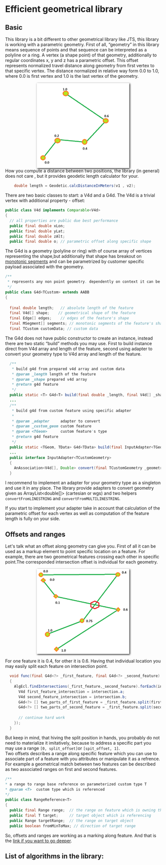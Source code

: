 # Efficient geometrical library
## Basic
This library is a bit different to other geometrical library like JTS, this library  is working with a parametric geometry. 
First of all, “geometry” in this library means sequence of points and that sequence can be interpreted as a polyline or 
a ring.  A vertex (a shape point) of that geometry, additionally to regular coordinates x, y and z has a parametric offset. 
This offset represents normalized travel distance along geometry from first vertex to that specific vertex. 
The distance normalized in relative way form 0.0 to 1.0, where 0.0 is first vertex and 1.0 is the last vertex of the geometry.

<img src="images/readme/001.png" alt="parametric geometry example" style="width:300px;height:auto;display:block;margin-left:auto;margin-right:auto;box-shadow:2px 2px 5px;"/>
How you compute a distance between two positions, the library (in general) does not care , but it provides geodetic length calculator for your.

```java
    double length = Geodetic.calcDistanceInMeters(v1 , v2);
```

There are two basic classes to start: a V4d and a G4d. The V4d is a trivial vertex with additional property - offset:  
````java
public class V4d implements Comparable<V4d>
{
  // all properties are public due best performance
  public final double xLon;
  public final double yLat;
  public final double zAlt;
  public final double o; // parametric offset along specific shape
````
The G4d is a geometry (polyline or ring) with of course array of vertices representing the shape,but additionally that 
shape has breakout on [monotonic segments](docs/msegment.md) and can be parametrized by customer specific payload 
associated with the geometry.
```java
/**
 * represents any non point geometry. dependently on context it can be a poly-line or interior/exterior ring of a polygon
 */
public class G4d<TCustom> extends AABB
{

  final double length;   // absolute length of the feature
  final V4d[] shape;    // geometrical shape of the feature
  final Edge[] edges;    // edges of the feature's shape
  final MSegment[] segments; // monotonic segments of the feature's shape
  final TCustom customData; // custom data
```

The G4d does not have public constructor to create an instance, instead there are two static “build” methods you may use. 
First to build instance direct from V4d array and length of the feature, second using adapter to convert your geometry type 
to V4d array and length of the feature. 
```java 
  /**
   * build g4d from prepared v4d array and custom data
   * @param _length length of the feature
   * @param _shape prepared v4d array
   * @return g4d feature
   */
  public static <T> G4d<T> build(final double _length, final V4d[] _shape, final T _custom_data)
  ...
  /**
   * build g4d from custom feature using specific adapter
   *
   * @param _adapter     adapter to convert
   * @param _custom_geom custom feature
   * @param <TGeom>      custom feature's type
   * @return g4d feature
   */
  public static <TGeom, TData> G4d<TData> build(final InputAdapter<TGeom> _adapter, final TGeom _custom_geom, final TData _custom_data)
  ...
  public interface InputAdapter<TCustomGeometry>
  {
    AnAssociation<V4d[], Double> convert(final TCustomGeometry _geometry);
  }
```
I recommend to implement an adapter for your geometry type as a singleton and use it in any place. The library provide 
adapters to convert geometry given as ArrayList<double[]> (cartesian or wgs) and two helpers `convertFromLINESTRING` 
and `convertFromMULTILINESTRING`.

If you start to implement your adapter take in account that calculation of the parametric offset for each vertex as well 
as computation of the feature length is fully on your side.

## Offsets and ranges
Let's talk what an offset along geometry can give you. First of all it can be used as a markup element to point specific location on a feature.
For example, there are two geometrical features crossing each other in specific point.The corresponded intersection offset
is individual for each geometry.

<img src="images/readme/002.png" alt="intersection example" style="width:300px;height:auto;display:block;margin-left:auto;margin-right:auto;box-shadow:2px 2px 5px;"/>

For one feature it is 0.4, for other it is 0.6. Having that individual location you may easily 
split each feature on intersection point.

```java
  void func(final G4d<?> _first_feature, final G4d<?> _second_feature)
  {
    AlgEcl.findIntersections(_first_feature,_second_feature).forEach(intersection -> {
      V4d first_feature_intersection = intersection.a;
      V4d second_feature_intersection = intersection.b;
      G4d<?> [] two_parts_of_first_feature = _first_feature.split(first_feature_intersection.o);
      G4d<?> [] two_parts_of_second_feature = _first_feature.split(second_feature_intersection.o);
      
      // continue hard work
    });
  }
```
But keep in mind, that hiving the split position in hands, you probably do not need to materialize it imitatively, because 
to address a specific part you may use a range `[0, split_offset]`or `[spit_offset, 1]`.      
Two offsets describes a range along specific feature which you can use to associate part of a feature with you attributes 
or manipulate it as a refrence. For example a geometrical match between two features can be described as two associated ranges 
on first and second features.

```java
/**
* a range to range base reference on parameterized custom type T
* @param <T>  custom type which is referenced
*/
public class RangeReference<T> 
{
  public final Range range;  // the range on feature which is owning the RangeReference object
  public final T target;     // target object which is referencing
  public Range targetRange;  // the range on target object
  public boolean fromMinToMax; // direction of target range
```
So, offsets and ranges are working as a marking along feature. And that is the [link if you want to go deeper](docs/offsets.md).

## List of algorithms in the library:
